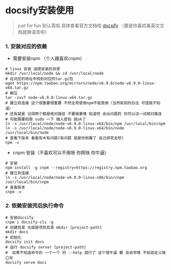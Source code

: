 # docsify安装使用

> just for fun 别认真哈 具体查看官方文档哈 [docsify](https://docsify.js.org/#/zh-cn/)  （要是你喜欢看英文文档就换语言呗）

### 1. 安装对应的依赖

- 需要安装npm （个人跟喜欢cnpm）

```shell
# linux 安装 选择安装的目录
mkdir /usr/local/node && cd /usr/local/node
# 在对应的地址中找到对应的tar.gz包
wget https://npm.taobao.org/mirrors/node/v6.9.0/node-v6.9.0-linux-x64.tar.gz
# 解压
tar -zxvf node-v6.9.0-linux-x64.tar.gz
# 建立软连接 这个很重要很重要 不然全局使用npm不能使用（当然有别的办法 可惜我不知道）
# 还有就是 记得两个都是绝对路径 不要搞事情 知道吧 会出问题的 你可以试一试相对路径
# 可能需要权限 sudo 一下 输入密码 就ok了
ln -s /usr/local/node/node-v6.9.0-linux-x64/bin/npm /usr/local/bin/npm
ln -s /usr/local/node/node-v6.9.0-linux-x64/bin/node /usr/local/bin/node
# 查看下版本 看看有木有问题(有问题 就是你倒霉了 自己研究去吧)
npm -v
```

- cnpm 安装（不喜欢可以不用呀 你网快 你牛逼）

```shell
# 安装
npm install -g cnpm --registry=https://registry.npm.taobao.org
# 建立软连接
ln -s /usr/local/node/node-v6.9.0-linux-x86/bin/cnpm /usr/local/bin/cnpm
# 查看版本 
cnpm -v
```

### 2. 依赖安装完后执行命令

```shell
# 安装docsify
cnpm i docsify-cli -g
# 创建目录 也就是项目目录 mkdir [project-path]
mkdir docs
# 初始化
docsify init docs
# 运行 docsify server [project-path] 
#  如果不知道命令的 一个一个 的 --help 就行了 这个很牛逼 要 会自学哦 不如自定义端口号
docsify serve docs
```